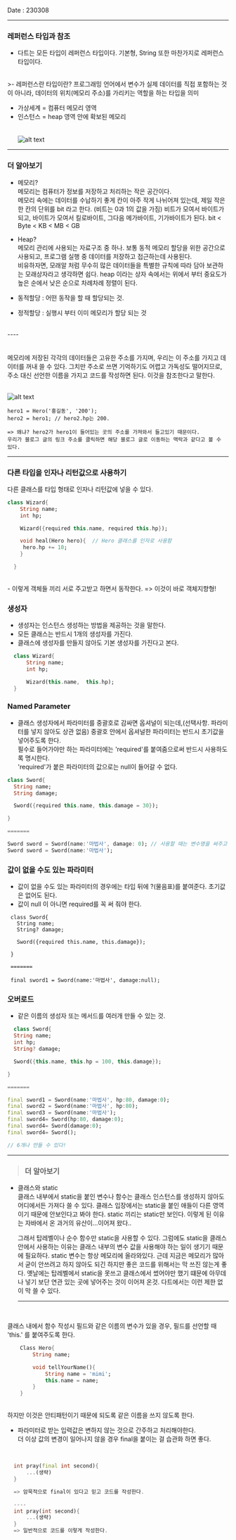 Date : 230308

----
### 레퍼런스 타입과 참조

 - 다트는 모든 타입이 레퍼런스 타입이다. 기본형, String 또한 마찬가지로 레퍼런스 타입이다.    
<br/>
    >-  레퍼런스란 타입이란?  
   프로그래밍 언어에서 변수가 실제 데이터를 직접 포함하는 것이 아니라,   
   데이터의 위치(메모리 주소)를 가리키는 역할을 하는 타입을 의미

<br/>

- 가상세계 = 컴퓨터 메모리 영역
- 인스턴스 = heap 영역 안에 확보된 메모리  
  <br/>
  <br/>
    ![alt text](image-12.png)  

---- 
### 더 알아보기 

- 메모리?  
    메모리는 컴퓨터가 정보를 저장하고 처리하는 작은 공간이다.  
    메모리 속에는 데이터를 수납하기 좋게 칸이 아주 작게 나뉘어져 있는데, 
    제일 작은 한 칸의 단위를 bit 라고 한다. (비트는 0과 1의 값을 가짐)
    비트가 모여서 바이트가 되고, 바이트가 모여서 킬로바이트, 그다음 메가바이트, 기가바이트가 된다.
    bit < Byte < KB < MB < GB
    
 - Heap?  
   메모리 관리에 사용되는 자료구조 중 하나. 보통 동적 메모리 할당을 위한 공간으로 사용되고, 프로그램 실행 중 데이터를 저장하고 접근하는데 사용된다.  
   비유하자면, 모래알 처럼 무수히 많은 데이터들을 특별한 규칙에 따라 담아 보관하는 모래상자라고 생각하면 쉽다.
   heap 이라는 상자 속에서는 위에서 부터 중요도가 높은 순에서 낮은 순으로 차례차례 정렬이 된다.
   
 - 동적할당 : 어떤 동작을 할 때 할당되는 것. 
 - 정적할당 : 실행시 부터 이미 메모리가 할당 되는 것  
  <br/>
  ----  
<br/>
<br/>
<br/>
  메모리에 저장된 각각의 데이터들은 고유한 주소를 가지며, 우리는 이 주소를 가지고 데이터를 꺼내 쓸 수 있다.
  그치만 주소로 쓰면 기억하기도 어렵고 가독성도 떨어지므로, 주소 대신 선언한 이름을 가지고 코드를 작성하면 된다.
  이것을 참조한다고 말한다.
  <br/>
  <br/>

![alt text](image-13.png)


    
    hero1 = Hero('홍길동', '200'); 
    hero2 = hero1; // hero2.hp는 200. 

    => 왜냐? hero2가 hero1이 들어있는 곳의 주소를 가져와서 들고있기 때문이다.   
    우리가 블로그 글의 링크 주소를 클릭하면 해당 블로그 글로 이동하는 맥락과 같다고 볼 수 있다.
    
   
---- 

### 다른 타입을 인자나 리턴값으로 사용하기

다른 클래스를 타입 형태로 인자나 리턴값에 넣을 수 있다.
~~~dart
class Wizard{
    String name;
    int hp;    

    Wizard({required this.name, required this.hp});

    void heal(Hero hero){  // Hero 클래스를 인자로 사용함
     hero.hp += 10;    
    }

  }
~~~
<br/>
  - 이렇게 객체들 끼리 서로 주고받고 하면서 동작한다. => 이것이 바로 객체지향형!


### 생성자
  -   생성자는 인스턴스 생성하는 방법을 제공하는 것을 말한다.
  -   모든 클래스는 반드시 1개의 생성자를 가진다.
  -   클래스에 생성자를 만들지 않아도 기본 생성자를 가진다고 본다.
  ~~~dart
    class Wizard{
        String name;
        int hp;    

        Wizard(this.name,  this.hp);
    }
  ~~~
  
### Named Parameter

  - 클래스 생성자에서 파라미터를 중괄호로 감싸면 옵셔널이 되는데,(선택사항. 파라미터를 넣지 않아도 상관 없음) 
 중괄호 안에서 옵셔널한 파라미터는 반드시 초기값을 넣어주도록 한다.  
 필수로 들어가야만 하는 파라미터에는 'required'를 붙여줌으로써 반드시 사용하도록 명시한다.  
 'required'가 붙은 파라미터의 값으로는 null이 들어갈 수 없다.  
 
  ~~~dart
  class Sword{
    String name;
    String damage;

    Sword({required this.name, this.damage = 30});

  }
  
  =======

  Sword sword = Sword(name:'마법사', damage: 0); // 사용할 때는 변수명을 써주고 넣을 값을 기재한다.  
  Sword sword = Sword(name:'마법사');

  ~~~

### 값이 없을 수도 있는 파라미터
- 값이 없을 수도 있는 파라미터의 경우에는 타입 뒤에 ?(물음표)를 붙여준다. 초기값은 없어도 된다.
- 값이 null 이 아니면 required를 꼭 써 줘야 한다.  

 ~~~
  class Sword{
    String name;
    String? damage;

    Sword({required this.name, this.damage});

  }
  
  =======

  final sword1 = Sword(name:'마법사', damage:null);
  ~~~
   
### 오버로드

  - 같은 이름의 생성자 또는 메서드를 여러개 만들 수 있는 것.
  
  
  ~~~dart
    class Sword{
    String name;
    int hp;
    String? damage;

    Sword({this.name, this.hp = 100, this.damage});

  }
  
  =======

  final sword1 = Sword(name:'마법사', hp:80, damage:0);
  final sword2 = Sword(name:'마법사', hp:80);
  final sword3 = Sword(name:'마법사');  
  final sword4= Sword(hp:80, damage:0);
  final sword4= Sword(damage:0);
  final sword4= Sword();

  // 6개나 만들 수 있다!
  ~~~  
----
> ### 더 알아보기

- 클래스와 static    
  클래스 내부에서 static을 붙인 변수나 함수는 클래스 인스턴스를 생성하지 않아도 어디에서든 가져다 쓸 수 있다.
  클래스 입장에서는 static을 붙인 애들이 다른 영역이기 때문에 안보인다고 봐야 한다.
  static 끼리는 static만 보인다.
  이렇게 된 이유는 자바에서 온 과거의 유산이...이어져 왔다..

  그래서 탑레벨이나 순수 함수만 static을 사용할 수 있다.
  그럼에도 static을 클래스 안에서 사용하는 이유는 클래스 내부의 변수 값을 사용해야 하는 일이 생기기 때문에 필요하다.
  static 변수는 항상 메모리에 올라와있다. 근데 지금은 메모리가 많아서 굳이 안쓰려고 하지 않아도 되긴 하지만 좋은 코드를 위해서는 막 쓰진 않는게 좋다.
  옛날에는 탑레벨에서 static을 못쓰고 클래스에서 썼어야만 했기 떄문에 아무데나 넣기 보단 연관 있는 곳에 넣어주는 것이 이어져 온것.
  다트에서는 이런 제한 없이 막 쓸 수 있다.

  ---
</br>

클래스 내에서 함수 작성시 필드와 같은 이름의 변수가 있을 경우, 필드를 선언할 때 'this.' 를 붙여주도록 한다.  

~~~dart
    Class Hero{
        String name;

        void tellYourName(){
            String name = 'mimi';
            this.name = name;
        }
    }
~~~
</br>
   하지만 이것은 안티패턴이기 때문에 되도록 같은 이름을 쓰지 않도록 한다.  

</br>   

- 파라미터로 받는 입력값은 변하지 않는 것으로 간주하고 처리해야한다.  
  더 이상 값의 변경이 일어나지 않을 경우 final을 붙이는 걸 습관화 하면 좋다.  

</br> 
    
  ~~~dart
    int pray(final int second){
        ...(생략)
    }

    => 암묵적으로 final이 있다고 믿고 코드를 작성한다.

    ---- 
    int pray(int second){
        ...(생략)
    }
    => 일반적으로 코드를 이렇게 작성한다.
   ~~~
